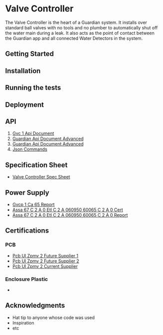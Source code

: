 # Valve Controller

The Valve Controller is the heart of a Guardian system. It installs over standard ball valves with no tools and no plumber to automatically shut off the water main during a leak. It also acts as the point of contact between the Guardian app and all connected Water Detectors in the system.

## Getting Started
## Installation
## Running the tests
## Deployment


## API

1. [Gvc 1 Api Document](/uploads/gvc-1-api-document.pdf "Gvc 1 Api Document")
2. [Guardian Api Document Advanced](/uploads/guardian-api-document-advanced.txt "Guardian Api Document Advanced")
3. [Guardian Api Document Advanced](/uploads/guardian-api-document-advanced.txt "Guardian Api Document Advanced")
4. [Json Commands](/uploads/json-commands.txt "Json Commands")

## Specification Sheet

* [Valve Controller Spec Sheet](/uploads/valve-controller-spec-sheet.pdf "Valve Controller Spec Sheet")

## Power Supply

* [Gvcp 1 Ca 65 Report](/uploads/gvcp-1-ca-65-report.pdf "Gvcp 1 Ca 65 Report")
* [Assa 67 C 2 A 0 Etl C 2 A 060950 60065 C 2 A 0 Cert](/uploads/assa-67-c-2-a-0-etl-c-2-a-060950-60065-c-2-a-0-cert.pdf "Assa 67 C 2 A 0 Etl C 2 A 060950 60065 C 2 A 0 Cert")
* [Assa 67 C 2 A 0 Etl C 2 A 060950 60065 C 2 A 0 Report](/uploads/assa-67-c-2-a-0-etl-c-2-a-060950-60065-c-2-a-0-report.pdf "Assa 67 C 2 A 0 Etl C 2 A 060950 60065 C 2 A 0 Report")


## Certifications 
### PCB
* [Pcb Ul Zpmv 2 Future Supplier 1](/uploads/pcb-ul-zpmv-2-future-supplier-1.pdf "Pcb Ul Zpmv 2 Future Supplier 1")
* [Pcb Ul Zpmv 2 Future Supplier 2](/uploads/pcb-ul-zpmv-2-future-supplier-2.pdf "Pcb Ul Zpmv 2 Future Supplier 2")
* [Pcb Ul Zpmv 2 Current Supplier](/uploads/pcb-ul-zpmv-2-current-supplier.pdf "Pcb Ul Zpmv 2 Current Supplier")
### Enclosure Plastic
* 



## Acknowledgments

* Hat tip to anyone whose code was used
* Inspiration
* etc
